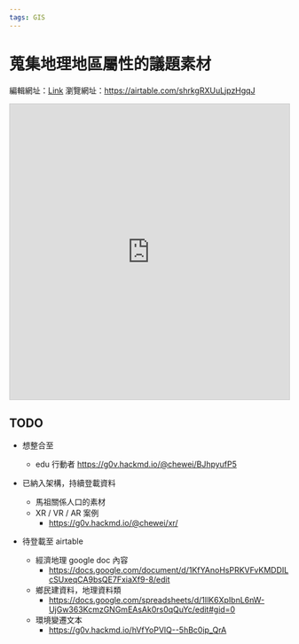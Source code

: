```yaml
---
tags: GIS
---
```


# 蒐集地理地區屬性的議題素材

編輯網址：[Link](https://airtable.com/invite/l?inviteId=invpzBt1Ph9gRgJAx&inviteToken=d90f632c68863e3dc57c3fc41b235176b2f031661a932cd1a721de05fc06afc0&utm_source=email)
瀏覽網址：https://airtable.com/shrkgRXUuLjpzHgqJ

<iframe class="airtable-embed" src="https://airtable.com/embed/shrkgRXUuLjpzHgqJ?backgroundColor=cyan" frameborder="0" onmousewheel="" width="100%" height="533" style="background: transparent; border: 1px solid #ccc;"></iframe>

## TODO
- 想整合至
    - edu 行動者 https://g0v.hackmd.io/@chewei/BJhpyufP5
- 已納入架構，持續登載資料
    - 馬祖關係人口的素材
    - XR / VR / AR 案例
        - https://g0v.hackmd.io/@chewei/xr/
    
- 待登載至 airtable
    - 經濟地理 google doc 內容
        - https://docs.google.com/document/d/1KfYAnoHsPRKVFvKMDDILcSUxeqCA9bsQE7FxiaXf9-8/edit
    - 鄉民建資料，地理資料類
        - https://docs.google.com/spreadsheets/d/1IlK6XpIbnL6nW-UjGw363KcmzGNGmEAsAk0rs0qQuYc/edit#gid=0
    - 環境變遷文本
        - https://g0v.hackmd.io/hVfYoPVlQ--5hBc0ip_QrA
